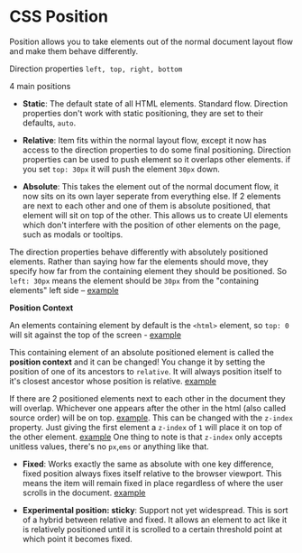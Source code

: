 # CSS Position

Position allows you to take elements out of the normal document layout flow and make them behave differently.

Direction properties `left, top, right, bottom`

4 main positions

- **Static**: The default state of all HTML elements. Standard flow. Direction properties don't work with static positioning, they are set to their defaults, `auto`.

- **Relative**: Item fits within the normal layout flow, except it now has access to the direction properties to do some final positioning. Direction properties can be used to push element so it overlaps other elements. if you set `top: 30px` it will push the element `30px` down.

- **Absolute**: This takes the element out of the normal document flow, it now sits on its own layer seperate from everything else. If 2 elements are next to each other and one of them is absolute positioned, that element will sit on top of the other. This allows us to create UI elements which don't interfere with the position of other elements on the page, such as modals or tooltips.

The direction properties behave differently with absolutely positioned elements. Rather than saying how far the elements should move, they specify how far from the containing element they should be positioned. So `left: 30px` means the element should be `30px` from the "containing elements" left side – [example](http://jsbin.com/xufiqov/edit?html,css,output)

**Position Context**

An elements containing element by default is the `<html>` element, so `top: 0` will sit against the top of the screen - [example](http://jsbin.com/xufiqov/2/edit?html,css,output)

This containing element of an absolute positioned element is called the **position context** and it can be changed! You change it by setting the position of one of its ancestors to `relative`. It will always position itself to it's closest ancestor whose position is relative. [example](http://jsbin.com/xufiqov/edit?html,css,output)

If there are 2 positioned elements next to each other in the document they will overlap. Whichever one appears after the other in the html (also called source order) will be on top. [example](http://jsbin.com/xufiqov/4/edit?html,css,output). This can be changed with the `z-index` property. Just giving the first element a `z-index` of `1` will place it on top of the other element. [example](http://jsbin.com/xufiqov/5/edit?html,css,output)
One thing to note is that `z-index` only accepts unitless values, there's no `px`,`ems` or anything like that.


- **Fixed**: Works exactly the same as absolute with one key difference, fixed position always fixes itself relative to the browser viewport. This means the item will remain fixed in place regardless of where the user scrolls in the document. [example](http://jsbin.com/xufiqov/6/edit?html,css,output)

- **Experimental position: sticky**: Support not yet widespread. This is sort of a hybrid between relative and fixed. It allows an element to act like it is relatively positioned until it is scrolled to a certain threshold point at which point it becomes fixed.
